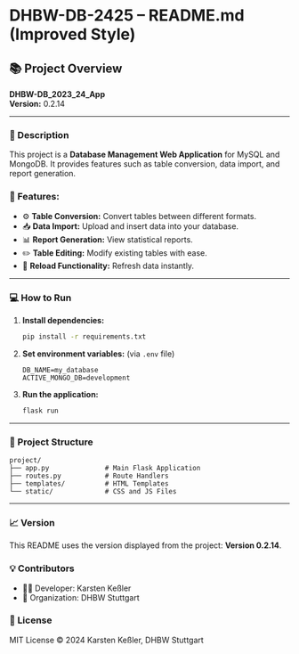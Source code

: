 # DHBW-DB-2425 – README.md (Improved Style)

## 📚 Project Overview  
**DHBW-DB_2023_24_App**  
**Version:** 0.2.14  

---
### 📝 Description
This project is a **Database Management Web Application** for MySQL and MongoDB. It provides features such as table conversion, data import, and report generation.

### 🚀 Features:
- ⚙️ **Table Conversion:** Convert tables between different formats.
- 📥 **Data Import:** Upload and insert data into your database.
- 📊 **Report Generation:** View statistical reports.
- ✏️ **Table Editing:** Modify existing tables with ease.
- 🔄 **Reload Functionality:** Refresh data instantly.

---
### 💻 How to Run
1. **Install dependencies:**  
   ```bash
   pip install -r requirements.txt
   ```
2. **Set environment variables:** (via `.env` file)
   ```env
   DB_NAME=my_database
   ACTIVE_MONGO_DB=development
   ```
3. **Run the application:**  
   ```bash
   flask run
   ```

---
### 📂 Project Structure
```
project/
├── app.py              # Main Flask Application
├── routes.py           # Route Handlers
├── templates/          # HTML Templates
└── static/             # CSS and JS Files
```

---
### 📈 Version
This README uses the version displayed from the project: **Version 0.2.14**.

### 💡 Contributors
- 🧑‍💻 Developer: Karsten Keßler
- 🏫 Organization: DHBW Stuttgart

### 📜 License
MIT License © 2024 Karsten Keßler, DHBW Stuttgart


